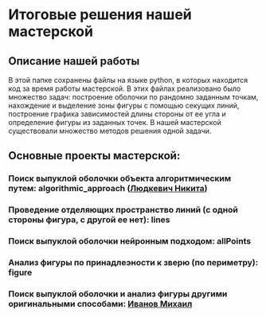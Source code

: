 # Итоговые решения нашей мастерской

## Описание нашей работы
В этой папке сохранены файлы на языке python, в которых находится код за время работы мастерской. 
В этих файлах реализовано было множество задач: построение оболочки по рандомно заданным точкам, нахождение и выделение зоны фигуры с помощью секущих линий, построение графика зависимостей длины стороны от ее угла и определение фигуры из заданных точек. 
В нашей мастерской существовали множество методов решения одной задачи.

## Основные проекты мастерской:
### Поиск выпуклой оболочки объекта алгоритмическим путем: algorithmic_approach ([Людкевич Никита](https://github.com/Meekl-e/CatchRabbitinNeuralNetwork/tree/master/%D0%9B%D1%8E%D0%B4%D0%BA%D0%B5%D0%B2%D0%B8%D1%87%20%D0%9D%D0%B8%D0%BA%D0%B8%D1%82%D0%B0))
### Проведение отделяющих пространство линий (с одной стороны фигура, с другой ее нет): lines
### Поиск выпуклой оболочки нейронным подходом: allPoints
### Анализ фигуры по принадлеэности к зверю (по периметру): figure
### Поиск выпуклой оболочки и анализ фигуры другими оригинальными способами: [Иванов Михаил](https://github.com/Meekl-e/CatchRabbitinNeuralNetwork/tree/master/%D0%98%D0%B2%D0%B0%D0%BD%D0%BE%D0%B2%20%D0%9C%D0%B8%D1%85%D0%B0%D0%B8%D0%BB)

